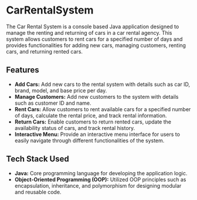 # CarRentalSystem
The Car Rental System is a console based Java application designed to manage the renting and returning of cars in a car rental agency. This system allows customers to rent cars for a specified number of days and provides functionalities for adding new cars, managing customers, renting cars, and returning rented cars.


## Features
- __Add Cars:__ Add new cars to the rental system with details such as car ID, brand, model, and base price per day.
- __Manage Customers:__ Add new customers to the system with details such as customer ID and name.
- __Rent Cars:__ Allow customers to rent available cars for a specified number of days, calculate the rental price, and track rental information.
- __Return Cars:__ Enable customers to return rented cars, update the availability status of cars, and track rental history.
- __Interactive Menu:__ Provide an interactive menu interface for users to easily navigate through different functionalities of the system.

## Tech Stack Used
  - __Java:__ Core programming language for developing the application logic.
  - __Object-Oriented Programming (OOP):__ Utilized OOP principles such as encapsulation, inheritance, and polymorphism for designing modular and reusable code.
